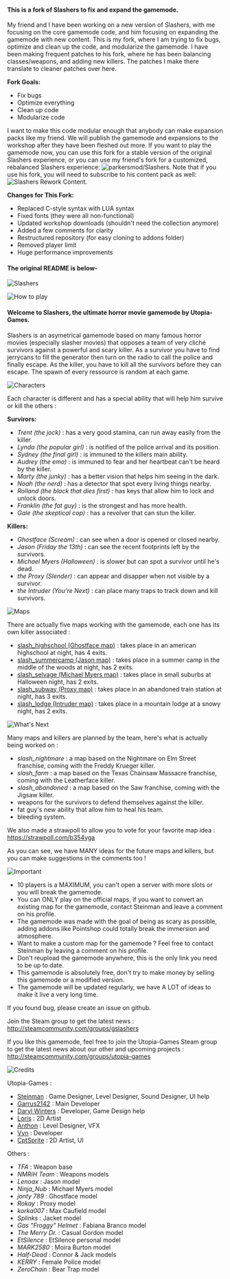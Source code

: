 #### This is a fork of Slashers to fix and expand the gamemode.

My friend and I have been working on a new version of Slashers, with me focusing on the core gamemode code, and him focusing on expanding the gamemode with new content. This is my fork, where I am trying to fix bugs, optimize and clean up the code, and modularize the gamemode. I have been making frequent patches to his fork, where he has been balancing classes/weapons, and adding new killers. The patches I make there translate to cleaner patches over here.

**Fork Goals:**
* Fix bugs
* Optimize everything
* Clean up code
* Modularize code

I want to make this code modular enough that anybody can make expansion packs like my friend. We will publish the gamemode and expansions to the workshop after they have been fleshed out more. If you want to play the gamemode now, you can use this fork for a stable version of the original Slashers experience, or you can use my friend's fork for a customized, rebalanced Slashers experience: ![parkersmod/Slashers](http://github.com/parkersmod/Slashers). Note that if you use his fork, you will need to subscribe to his content pack as well: ![Slashers Rework Content](https://steamcommunity.com/sharedfiles/filedetails/?id=2426205651).

**Changes for This Fork:**
* Replaced C-style syntax with LUA syntax
* Fixed fonts (they were all non-functional)
* Updated workshop downloads (shouldn't need the collection anymore)
* Added a few comments for clarity
* Restructured repository (for easy cloning to addons folder)
* Removed player limit
* Huge performance improvements

#### The original README is below-


![Slashers](http://utopia-games.net/medias/slashers/logo.png)


![How to play](http://utopia-games.net/medias/slashers/game.png)

#### Welcome to Slashers, the ultimate horror movie gamemode by Utopia-Games.

Slashers is an asymetrical gamemode based on many famous horror movies (especially slasher movies) that opposes a team of very cliché survivors against a powerful and scary killer.
As a survivor you have to find jerrycans to fill the generator then turn on the radio to call the police and finally escape.
As the killer, you have to kill all the survivors before they can escape.
The spawn of every ressource is random at each game.

![Characters](http://utopia-games.net/medias/slashers/characters.png)

Each character is different and has a special ability that will help him survive or kill the others :


**Survirors:**
* _Trent (the jock)_ : has a very good stamina, can run away easily from the killer.
* _Lynda (the popular girl)_ : is notified of the police arrival and its position.
* _Sydney (the final girl)_ : is immuned to the killers main ability.
* _Audrey (the emo)_ : is immuned to fear and her heartbeat can't be heard by the killer.
* _Marty (the junky)_ : has a better vision that helps him seeing in the dark.
* _Noah (the nerd)_ : has a detector that spot every living things nearby.
* _Rolland (the black that dies first)_ : has keys that allow him to lock and unlock doors.
* _Franklin (the fat guy)_ : is the strongest and has more health.
* _Gale (the skeptical cop)_ : has a revolver that can stun the killer.

**Killers:**
* _Ghostface (Scream)_ : can see when a door is opened or closed nearby.
* _Jason (Friday the 13th)_ : can see the recent footprints left by the survivors.
* _Michael Myers (Halloween)_ : is slower but can spot a survivor until he's dead.
* _the Proxy (Slender)_ : can appear and disapper when not visible by a survivor.
* _the Intruder (You're Next)_ : can place many traps to track down and kill survivors.

![Maps](http://utopia-games.net/medias/slashers/maps.png)

There are actually five maps working with the gamemode, each one has its own killer associated :

* [slash_highschool (Ghostface map)](http://steamcommunity.com/sharedfiles/filedetails/?id=787790694) : takes place in an american highschool at night, has 4 exits.
* [slash_summercamp (Jason map)](http://steamcommunity.com/sharedfiles/filedetails/?id=787938932) : takes place in a summer camp in the middle of the woods at night, has 2 exits.
* [slash_selvage (Michael Myers map)](http://steamcommunity.com/sharedfiles/filedetails/?id=798554357) : takes place in small suburbs at Halloween night, has 2 exits.
* [slash_subway (Proxy map)](http://steamcommunity.com/sharedfiles/filedetails/?id=858049276) : takes place in an abandoned train station at night, has 3 exits.
* [slash_lodge (Intruder map)](http://steamcommunity.com/sharedfiles/filedetails/?id=1091061063) : takes place in a mountain lodge at a snowy night, has 2 exits.

![What's Next](http://utopia-games.net/medias/slashers/next.png)

Many maps and killers are planned by the team, here's what is actually being worked on :
* *slash\_nightmare* : a map based on the Nightmare on Elm Street franchise, coming with the Freddy Krueger killer.
* *slash\_farm* : a map based on the Texas Chainsaw Massacre franchise, coming with the Leatherface killer.
* *slash\_abandoned* : a map based on the Saw franchise, coming with the Jigsaw killer.
* weapons for the survivors to defend themselves against the killer.
* fat guy's new ability that allow him to heal his team.
* bleeding system.

We also made a strawpoll to allow you to vote for your favorite map idea :
https://strawpoll.com/b354yga

As you can see, we have MANY ideas for the future maps and killers, but you can make suggestions in the comments too !

![Important](http://utopia-games.net/medias/slashers/important.png)

* 10 players is a MAXIMUM, you can't open a server with more slots or you will break the gamemode.
* You can ONLY play on the official maps, if you want to convert an existing map for the gamemode, contact Steinman and leave a comment on his profile.
* The gamemode was made with the goal of being as scary as possible, adding addons like Pointshop could totally break the immersion and atmosphere.
* Want to make a custom map for the gamemode ? Feel free to contact Steinman by leaving a comment on his profile.
* Don't reupload the gamemode anywhere, this is the only link you need to be up to date.
* This gamemode is absolutely free, don't try to make money by selling this gamemode or a modified version.
* The gamemode will be updated regularly, we have A LOT of ideas to make it live a very long time.

If you found bug, please create an issue on github.

Join the Steam group to get the latest news :
http://steamcommunity.com/groups/gslashers

If you like this gamemode, feel free to join the Utopia-Games Steam group to get the latest news about our other and upcoming projects :
http://steamcommunity.com/groups/utopia-games

![Credits](http://utopia-games.net/medias/slashers/credits.png)

Utopia-Games :
* [Steinman](http://steamcommunity.com/id/hugolink13/) : Game Designer, Level Designer, Sound Designer, UI help
* [Garrus2142](http://steamcommunity.com/profiles/76561198017809223) : Main Developer
* [Daryl Winters](http://steamcommunity.com/id/DarylWinters/) : Developer, Game Design help
* [Loris](http://steamcommunity.com/id/lorisbzh/) : 2D Artist
* [Anthon](http://steamcommunity.com/id/djanthon) : Level Designer, VFX
* [Vyn](http://steamcommunity.com/id/Vyn/) : Developer
* [CptSprite](http://steamcommunity.com/id/CptSprite27) : 2D Artist, UI

Others :
* *TFA* : Weapon base
* *NMRiH Team* : Weapons models
* *Lenoax* : Jason model
* *Ninja_Nub* : Michael Myers model
* *jonty 789* : Ghostface model
* *Rokay* : Proxy model
* *korka007* : Max Caufield model
* *Splinks* : Jacket model
* *Gas "Froggy" Helmet* : Fabiana Branco model
* *The Merry Dr.* : Casual Gordon model
* *EtSilence* : EtSilence personal model
* *MARK2580* : Moira Burton model
* *Half-Dead* : Connor & Jack models
* *KERRY* : Female Police model
* *ZeroChain* : Bear Trap model
